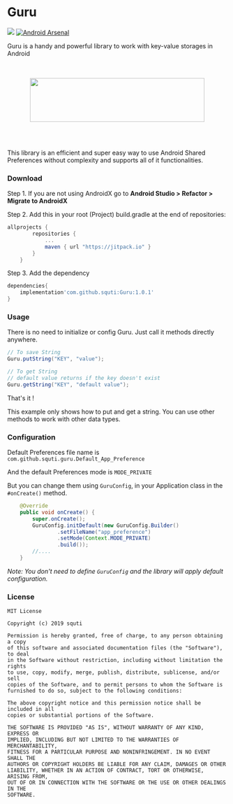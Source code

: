 # Guru
[![](https://jitpack.io/v/squti/Guru.svg)](https://jitpack.io/#squti/Guru)
[![Android Arsenal](https://img.shields.io/badge/Android%20Arsenal-Guru-brightgreen.svg?style=flat)](https://android-arsenal.com/details/1/7728)

Guru is a handy and powerful library to work with key-value storages in Android <br/><br/><br/>
<p align="center">
  <img width="400" height="100" src="https://raw.githubusercontent.com/squti/Guru/master/static/guru_logo.png">
</p>
<br/><br/>

This library is an efficient and super easy way to use Android Shared Preferences without complexity and supports all of it functionalities.

### Download
Step 1. If you are not using AndroidX go to **Android Studio > Refactor > Migrate to AndroidX**

Step 2. Add this in your root (Project) build.gradle at the end of repositories:
```gradle
allprojects {
        repositories {
            ...
            maven { url "https://jitpack.io" }
        }
    }
```
Step 3. Add the dependency
```gradle
dependencies{
    implementation'com.github.squti:Guru:1.0.1'
}
```

### Usage
There is no need to initialize or config Guru. Just call it methods directly anywhere.

```java
// To save String
Guru.putString("KEY", "value");

```

```java
// To get String
// default value returns if the key doesn't exist
Guru.getString("KEY", "default value");

```
That's it !

This example only shows how to put and get a string. You can use other methods to work with other data types.
### Configuration
Default Preferences file name is `com.github.squti.guru.Default_App_Preference` <br/>

And the default Preferences mode is `MODE_PRIVATE`

But you can change them using `GuruConfig`, in your Application class in the `#onCreate()` method.
```java
    @Override
    public void onCreate() {
        super.onCreate();
        GuruConfig.initDefault(new GuruConfig.Builder()
                .setFileName("app_preference")
                .setMode(Context.MODE_PRIVATE)
                .build());       
        //....
    }
```
_Note: You don't need to define `GuruConfig` and the library will apply
default configuration._


### License
```
MIT License

Copyright (c) 2019 squti

Permission is hereby granted, free of charge, to any person obtaining a copy
of this software and associated documentation files (the "Software"), to deal
in the Software without restriction, including without limitation the rights
to use, copy, modify, merge, publish, distribute, sublicense, and/or sell
copies of the Software, and to permit persons to whom the Software is
furnished to do so, subject to the following conditions:

The above copyright notice and this permission notice shall be included in all
copies or substantial portions of the Software.

THE SOFTWARE IS PROVIDED "AS IS", WITHOUT WARRANTY OF ANY KIND, EXPRESS OR
IMPLIED, INCLUDING BUT NOT LIMITED TO THE WARRANTIES OF MERCHANTABILITY,
FITNESS FOR A PARTICULAR PURPOSE AND NONINFRINGEMENT. IN NO EVENT SHALL THE
AUTHORS OR COPYRIGHT HOLDERS BE LIABLE FOR ANY CLAIM, DAMAGES OR OTHER
LIABILITY, WHETHER IN AN ACTION OF CONTRACT, TORT OR OTHERWISE, ARISING FROM,
OUT OF OR IN CONNECTION WITH THE SOFTWARE OR THE USE OR OTHER DEALINGS IN THE
SOFTWARE.
```
